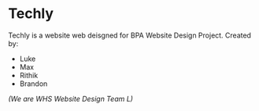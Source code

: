# Techly

Techly is a website web deisgned for BPA Website Design Project. Created by:

- Luke
- Max
- Rithik
- Brandon

_(We are WHS Website Design Team L)_
